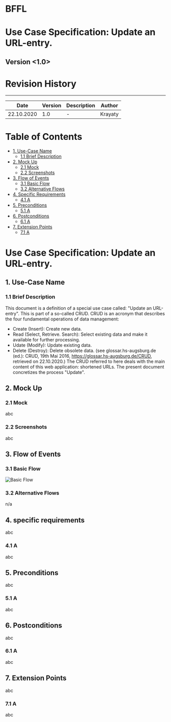 # BFFL
# Use Case Specification: Update an URL-entry.

## Version <1.0>

# Revision History
-----

|    Date    | Version | Description | Author |
|------------|---------|-------------|--------|
| 22.10.2020 |   1.0   |  -  | Krayaty |

# Table of Contents

- [1. Use-Case Name](#1-Use-Case-Name)
  * [1.1 Brief Description](#11-Brief-Description)
- [2. Mock Up](#2-Mock-Up)
  * [2.1 Mock](#21-Mock)
  * [2.2 Screenshots](#22-Screenshots)
- [3. Flow of Events](#3-Flow-of-Events)
  * [3.1 Basic Flow](#31-Basic-Flow)
  * [3.2 Alternative Flows](#32-Alternative-Flows)
- [4. Specific Requirements](#4-specific-requirements)
  * [4.1 A](#41-A)
- [5. Preconditions](#5-Preconditions)
  * [5.1 A](#51-A)
- [6. Postconditions](#6-Postconditions)
  * [6.1 A](#61-A)
- [7. Extension Points](#7-Extension-Points)
  * [7.1 A](#71-A)
  
# Use Case Specification: Update an URL-entry.
  
## 1. Use-Case Name  
### 1.1 Brief Description
This document is a definition of a special use case called: "Update an URL-entry".
This is part of a so-called CRUD. CRUD is an acronym that describes the four fundamental operations of data management:
- Create (Insert): Create new data.
- Read (Select, Retrieve. Search): Select existing data and make it available for further processing.
- Udate (Modify): Update existing data.
- Delete (Destroy): Delete obsolete data.
(see glossar.hs-augsburg.de (ed.): CRUD, 19th Mai 2016, https://glossar.hs-augsburg.de/CRUD, retrieved on 22.10.2020.)
The CRUD referred to here deals with the main content of this web application: shortened URLs.
The present document concretizes the process "Update".
 
 
## 2. Mock Up
### 2.1 Mock
abc
  
### 2.2 Screenshots
abc 
 
 
## 3. Flow of Events
### 3.1 Basic Flow
![Basic Flow](../../../../Planung/UseCases/UpdateLink/UC_Update_22Okt2020.png)
  
### 3.2 Alternative Flows
n/a
  
  
## 4. specific requirements
abc
  
### 4.1 A
abc
  
  
## 5. Preconditions
abc
  
### 5.1 A
abc
  
  
## 6. Postconditions
abc
  
### 6.1 A
abc
  
  
## 7. Extension Points
abc
  
### 7.1 A
abc
